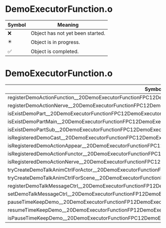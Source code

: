 # DemoExecutorFunction.o
| Symbol | Meaning 
| ------------- | ------------- 
| :x: | Object has not yet been started. 
| :eight_pointed_black_star: | Object is in progress. 
| :white_check_mark: | Object is completed. 


# DemoExecutorFunction.o
| Symbol | Decompiled? |
| ------------- | ------------- |
| registerDemoActionFunction__20DemoExecutorFunctionFPC12DemoExecutorPC9LiveActorRCQ22MR11FunctorBasePCc | :x: |
| registerDemoActionNerve__20DemoExecutorFunctionFPC12DemoExecutorPC9LiveActorPC5NervePCc | :x: |
| isExistDemoPart__20DemoExecutorFunctionFPC12DemoExecutorPCc | :x: |
| isExistDemoPartMain__20DemoExecutorFunctionFPC12DemoExecutorPCc | :x: |
| isExistDemoPartSub__20DemoExecutorFunctionFPC12DemoExecutorPCc | :x: |
| isRegisteredDemoCast__20DemoExecutorFunctionFPC12DemoExecutorPC9LiveActor | :x: |
| isRegisteredDemoActionAppear__20DemoExecutorFunctionFPC12DemoExecutorPC9LiveActor | :x: |
| isRegisteredDemoActionFunctor__20DemoExecutorFunctionFPC12DemoExecutorPC9LiveActor | :x: |
| isRegisteredDemoActionNerve__20DemoExecutorFunctionFPC12DemoExecutorPC9LiveActor | :x: |
| tryCreateDemoTalkAnimCtrlForActor__20DemoExecutorFunctionFP12DemoExecutorP9LiveActorPCcPCc | :x: |
| tryCreateDemoTalkAnimCtrlForScene__20DemoExecutorFunctionFP12DemoExecutorP9LiveActorRC12JMapInfoIterPCcPCcll | :x: |
| registerDemoTalkMessageCtrl__20DemoExecutorFunctionFP12DemoExecutorP9LiveActorP15TalkMessageCtrl | :x: |
| setDemoTalkMessageCtrl__20DemoExecutorFunctionFP12DemoExecutorPC9LiveActorP15TalkMessageCtrl | :x: |
| pauseTimeKeepDemo__20DemoExecutorFunctionFP12DemoExecutor | :x: |
| resumeTimeKeepDemo__20DemoExecutorFunctionFP12DemoExecutor | :x: |
| isPauseTimeKeepDemo__20DemoExecutorFunctionFPC12DemoExecutor | :x: |
